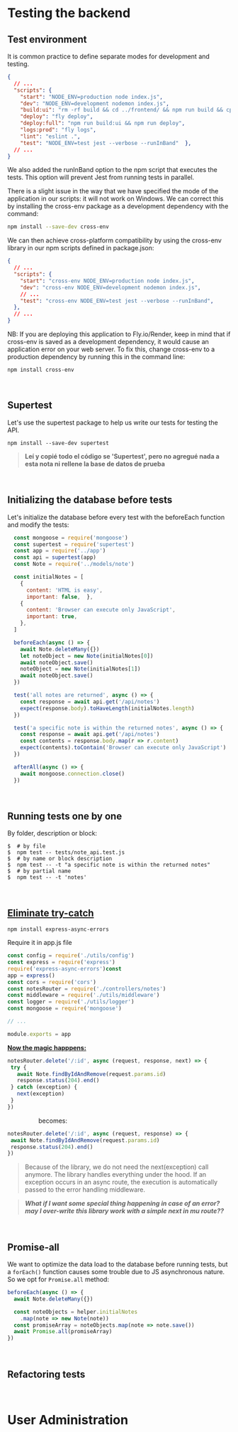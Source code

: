 # Testing the backend

## Test environment

It is common practice to define separate modes for development and testing.
```json
{
  // ...
  "scripts": {
    "start": "NODE_ENV=production node index.js",
    "dev": "NODE_ENV=development nodemon index.js",
    "build:ui": "rm -rf build && cd ../frontend/ && npm run build && cp -r build ../backend",
    "deploy": "fly deploy",
    "deploy:full": "npm run build:ui && npm run deploy",
    "logs:prod": "fly logs",
    "lint": "eslint .",
    "test": "NODE_ENV=test jest --verbose --runInBand"  },
  // ...
}
```
We also added the runInBand option to the npm script that executes the tests. This option will prevent Jest from running tests in parallel.

There is a slight issue in the way that we have specified the mode of the application in our scripts: it will not work on Windows. We can correct this by installing the cross-env package as a development dependency with the command:

```bash
npm install --save-dev cross-env

```
We can then achieve cross-platform compatibility by using the cross-env library in our npm scripts defined in package.json:

```json
{
  // ...
  "scripts": {
    "start": "cross-env NODE_ENV=production node index.js",
    "dev": "cross-env NODE_ENV=development nodemon index.js",
    // ...
    "test": "cross-env NODE_ENV=test jest --verbose --runInBand",
  },
  // ...
}
```
NB: If you are deploying this application to Fly.io/Render, keep in mind that if cross-env is saved as a development dependency, it would cause an application error on your web server. To fix this, change cross-env to a production dependency by running this in the command line:

```
npm install cross-env
```
<br>

## Supertest

Let's use the supertest package to help us write our tests for testing the API.
```shell
npm install --save-dev supertest
```
> **Leí y copié todo el código se 'Supertest', pero no agregué nada a esta nota ni rellene la base de datos de prueba**

<br>


## Initializing the database before tests

Let's initialize the database before every test with the beforeEach function and modify the tests:

```js
  const mongoose = require('mongoose')
  const supertest = require('supertest')
  const app = require('../app')
  const api = supertest(app)
  const Note = require('../models/note')

  const initialNotes = [
    {    
      content: 'HTML is easy',
      important: false,  },
    {    
      content: 'Browser can execute only JavaScript',    
      important: true,  
    },
  ]

  beforeEach(async () => {  
    await Note.deleteMany({})  
    let noteObject = new Note(initialNotes[0])  
    await noteObject.save()  
    noteObject = new Note(initialNotes[1])  
    await noteObject.save()
  })

  test('all notes are returned', async () => {
    const response = await api.get('/api/notes')
    expect(response.body).toHaveLength(initialNotes.length)
  })

  test('a specific note is within the returned notes', async () => {
    const response = await api.get('/api/notes')
    const contents = response.body.map(r => r.content) 
    expect(contents).toContain('Browser can execute only JavaScript')
  })

  afterAll(async () => {
    await mongoose.connection.close()
  })  

```

<br>

## Running tests one by one
By folder, description or block:
```shell
$  # by file
$  npm test -- tests/note_api.test.js 
$  # by name or block description
$  npm test -- -t "a specific note is within the returned notes" 
$  # by partial name
$  npm test -- -t 'notes'

``` 
<br>

## <u> **Eliminate try-catch** </u>
 ```shell
npm install express-async-errors
``` 
Require it in app.js file
 ```js
const config = require('./utils/config')
const express = require('express')
require('express-async-errors')const
app = express()
const cors = require('cors')
const notesRouter = require('./controllers/notes')
const middleware = require('./utils/middleware')
const logger = require('./utils/logger')
const mongoose = require('mongoose')

// ...

module.exports = app
``` 

<u> **Now the magic happpens:** </u>

 ```js
notesRouter.delete('/:id', async (request, response, next) => {
  try {
    await Note.findByIdAndRemove(request.params.id)
    response.status(204).end()
  } catch (exception) {
    next(exception)
  }
})
```

&emsp;&emsp;&emsp;&emsp;&emsp;becomes:

 ```js
notesRouter.delete('/:id', async (request, response) => {
  await Note.findByIdAndRemove(request.params.id)
  response.status(204).end()
})
```

> Because of the library, we do not need the next(exception) call anymore. The library handles everything under the hood. If an exception occurs in an async route, the execution is automatically passed to the error handling middleware.

> ***What if I want some special thing happening in case of an error? may I over-write this library work with a simple next in mu route??***

<br>

## Promise-all

We want to optimize the data load to the database before running tests, but a `forEach()` function causes some trouble due to JS asynchronous nature. So we opt for `Promise.all` method:

```js
beforeEach(async () => {
  await Note.deleteMany({})

  const noteObjects = helper.initialNotes
    .map(note => new Note(note))
  const promiseArray = noteObjects.map(note => note.save())
  await Promise.all(promiseArray)
})
```

<br>

## Refactoring tests




<br>


# User Administration

<br>
<br>
<br>
<br>
<br>


```shell

```
```json

```